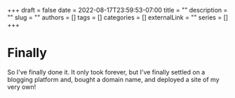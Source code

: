 +++ 
draft = false
date = 2022-08-17T23:59:53-07:00
title = ""
description = ""
slug = ""
authors = []
tags = []
categories = []
externalLink = ""
series = []
+++

# Finally
So I've finally done it. It only took forever, but I've finally settled on a
blogging platform and, bought a domain name, and deployed a site of my very own!
